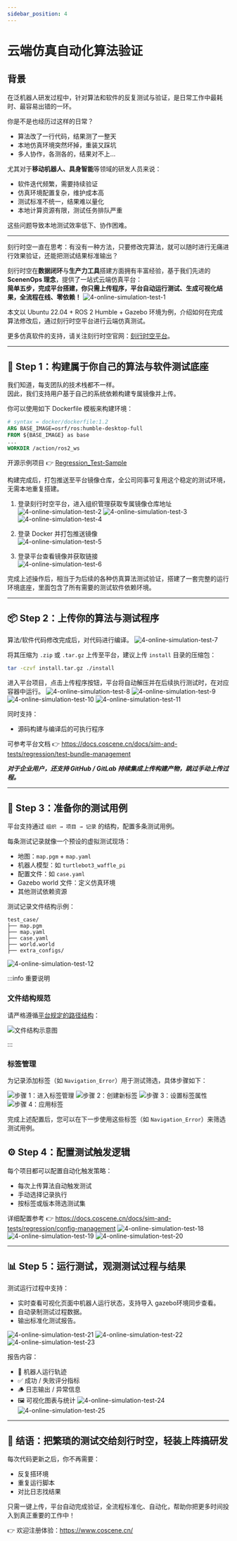 ```yaml
---
sidebar_position: 4
---
```


# 云端仿真自动化算法验证

## 背景

在泛机器人研发过程中，针对算法和软件的反复测试与验证，是日常工作中最耗时、最容易出错的一环。

你是不是也经历过这样的日常？

- 算法改了一行代码，结果测了一整天
- 本地仿真环境突然坏掉，重装又踩坑
- 多人协作，各测各的，结果对不上…

尤其对于**移动机器人、具身智能**等领域的研发人员来说：

- 软件迭代频繁，需要持续验证
- 仿真环境配置复杂，维护成本高
- 测试标准不统一，结果难以量化
- 本地计算资源有限，测试任务排队严重

这些问题导致本地测试效率低下、协作困难。

---

刻行时空一直在思考：有没有一种方法，只要修改完算法，就可以随时进行无痛进行效果验证，还能把测试结果标准输出？

刻行时空在**数据闭环**与**生产力工具**搭建方面拥有丰富经验，基于我们先进的 **ScenenOps 理念**，提供了一站式云端仿真平台：  
**简单五步，完成平台搭建，你只需上传程序，平台自动运行测试、生成可视化结果，全流程在线、零依赖！**
![4-online-simulation-test-1](./img/4-online-simulation-test-1.png)

本文以 Ubuntu 22.04 + ROS 2 Humble + Gazebo 环境为例，介绍如何在完成算法修改后，通过刻行时空平台进行云端仿真测试。

更多仿真软件的支持，请关注刻行时空官网：[刻行时空平台](https://www.coscene.cn/)。

---

## 🧱 Step 1：构建属于你自己的算法与软件测试底座

我们知道，每支团队的技术栈都不一样。  
因此，我们支持用户基于自己的系统依赖构建专属镜像并上传。

你可以使用如下 Dockerfile 模板来构建环境：

```Dockerfile
# syntax = docker/dockerfile:1.2
ARG BASE_IMAGE=osrf/ros:humble-desktop-full
FROM ${BASE_IMAGE} as base
...
WORKDIR /action/ros2_ws
```

开源示例项目 👉 [Regression_Test-Sample](https://github.com/coscene-io/Regression_Test-Sample/blob/main/Dockerfile)

构建完成后，打包推送至平台镜像仓库，全公司同事可复用这个稳定的测试环境，无需本地重复搭建。

1. 登录刻行时空平台，进入组织管理获取专属镜像仓库地址
   ![4-online-simulation-test-2](./img/4-online-simulation-test-2.PNG)
   ![4-online-simulation-test-3](./img/4-online-simulation-test-3.PNG)
   ![4-online-simulation-test-4](./img/4-online-simulation-test-4.PNG)

2. 登录 Docker 并打包推送镜像  
   ![4-online-simulation-test-5](./img/4-online-simulation-test-5.PNG)

3. 登录平台查看镜像并获取链接  
   ![4-online-simulation-test-6](./img/4-online-simulation-test-6.png)

完成上述操作后，相当于为后续的各种仿真算法测试验证，搭建了一套完整的运行环境底座，里面包含了所有需要的测试软件依赖环境。

---

## 📦 Step 2：上传你的算法与测试程序

算法/软件代码修改完成后，对代码进行编译。
![4-online-simulation-test-7](./img/4-online-simulation-test-7.png)

将其压缩为 `.zip` 或 `.tar.gz` 上传至平台，建议上传 `install` 目录的压缩包：

```bash
tar -czvf install.tar.gz ./install
```

进入平台项目，点击上传程序按钮，平台将自动解压并在后续执行测试时，在对应容器中运行。
![4-online-simulation-test-8](./img/4-online-simulation-test-8.png)
![4-online-simulation-test-9](./img/4-online-simulation-test-9.png)
![4-online-simulation-test-10](./img/4-online-simulation-test-10.png)
![4-online-simulation-test-11](./img/4-online-simulation-test-11.png)

同时支持：

- 源码构建与编译后的可执行程序

可参考平台文档 👉 https://docs.coscene.cn/docs/sim-and-tests/regression/test-bundle-management

**_对于企业用户，还支持 GitHub / GitLab 持续集成上传构建产物，跳过手动上传过程。_**

---

## 🧪 Step 3：准备你的测试用例

平台支持通过 `组织 → 项目 → 记录` 的结构，配置多条测试用例。

每条测试记录就像一个预设的虚拟测试现场：

- 地图：`map.pgm` + `map.yaml`
- 机器人模型：如 `turtlebot3_waffle_pi`
- 配置文件：如 `case.yaml`
- Gazebo world 文件：定义仿真环境
- 其他测试依赖资源

测试记录文件结构示例：

```
test_case/
├── map.pgm
├── map.yaml
├── case.yaml
├── world.world
├── extra_configs/
```

![4-online-simulation-test-12](./img/4-online-simulation-test-12.png)

:::info 重要说明

### 文件结构规范

请严格遵循[平台规定的路径结构](https://docs.coscene.cn/docs/sim-and-tests/regression/intro)：

![文件结构示意图](./img/4-online-simulation-test-13.png)

:::

### 标签管理

为记录添加标签（如 `Navigation_Error`）用于测试筛选，具体步骤如下：

![步骤 1：进入标签管理](./img/4-online-simulation-test-14.png)
![步骤 2：创建新标签](./img/4-online-simulation-test-15.png)
![步骤 3：设置标签属性](./img/4-online-simulation-test-16.png)
![步骤 4：应用标签](./img/4-online-simulation-test-17.png)

完成上述配置后，您可以在下一步使用这些标签（如 `Navigation_Error`）来筛选测试用例。

## ⚙️ Step 4：配置测试触发逻辑

每个项目都可以配置自动化触发策略：

- 每次上传算法自动触发测试
- 手动选择记录执行
- 按标签或版本筛选测试集

详细配置参考 👉 https://docs.coscene.cn/docs/sim-and-tests/regression/config-management
![4-online-simulation-test-18](./img/4-online-simulation-test-18.png)
![4-online-simulation-test-19](./img/4-online-simulation-test-19.png)
![4-online-simulation-test-20](./img/4-online-simulation-test-20.png)

---

## 📊 Step 5：运行测试，观测测试过程与结果

测试运行过程中支持：

- 实时查看可视化页面中机器人运行状态，支持导入 gazebo环境同步查看。
- 自动录制测试过程数据。
- 输出标准化测试报告。

![4-online-simulation-test-21](./img/4-online-simulation-test-21.png)
![4-online-simulation-test-22](./img/4-online-simulation-test-22.png)
![4-online-simulation-test-23](./img/4-online-simulation-test-23.gif)

报告内容：

- 📍 机器人运行轨迹
- ✅ 成功 / 失败评分指标
- 🪵 日志输出 / 异常信息
- 🖼️ 可视化图表与统计
  ![4-online-simulation-test-24](./img/4-online-simulation-test-24.png)
  ![4-online-simulation-test-25](./img/4-online-simulation-test-25.png)

---

## 🚀 结语：把繁琐的测试交给刻行时空，轻装上阵搞研发

每次代码更新之后，你不再需要：

- 反复搭环境
- 重复运行脚本
- 对比日志找结果

只需一键上传，平台自动完成验证，全流程标准化、自动化，帮助你把更多时间投入到真正重要的工作中！

👉 欢迎注册体验：https://www.coscene.cn/
